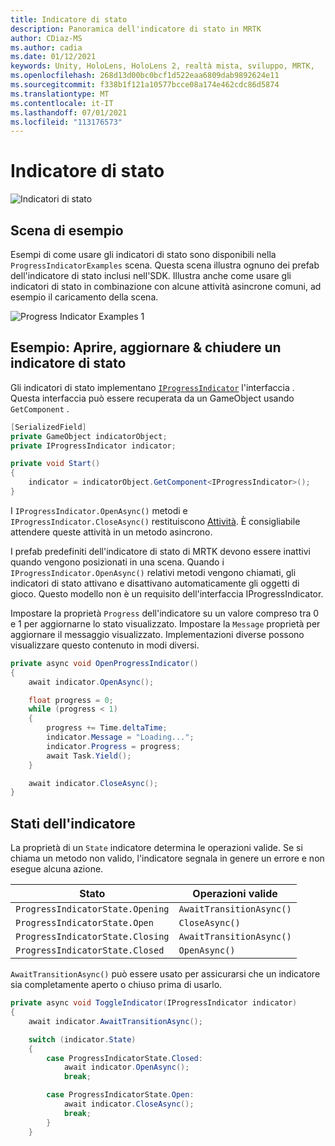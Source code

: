 ```yaml
---
title: Indicatore di stato
description: Panoramica dell'indicatore di stato in MRTK
author: CDiaz-MS
ms.author: cadia
ms.date: 01/12/2021
keywords: Unity, HoloLens, HoloLens 2, realtà mista, sviluppo, MRTK,
ms.openlocfilehash: 268d13d00bc0bcf1d522eaa6809dab9892624e11
ms.sourcegitcommit: f338b1f121a10577bcce08a174e462cdc86d5874
ms.translationtype: MT
ms.contentlocale: it-IT
ms.lasthandoff: 07/01/2021
ms.locfileid: "113176573"
---
```

# <a name="progress-indicator"></a>Indicatore di stato

![Indicatori di stato](../images/progress-indicator/MRTK_ProgressIndicator_Main.png)

## <a name="example-scene"></a>Scena di esempio

Esempi di come usare gli indicatori di stato sono disponibili nella `ProgressIndicatorExamples` scena. Questa scena illustra ognuno dei prefab dell'indicatore di stato inclusi nell'SDK. Illustra anche come usare gli indicatori di stato in combinazione con alcune attività asincrone comuni, ad esempio il caricamento della scena.

<img src="../images/progress-indicator/MRTK_ProgressIndicator_Examples.png" alt="Progress Indicator Examples 1">

## <a name="example-open-update--close-a-progress-indicator"></a>Esempio: Aprire, aggiornare & chiudere un indicatore di stato

Gli indicatori di stato implementano [`IProgressIndicator`](xref:Microsoft.MixedReality.Toolkit.UI.IProgressIndicator) l'interfaccia . Questa interfaccia può essere recuperata da un GameObject usando `GetComponent` .

```c#
[SerializedField]
private GameObject indicatorObject;
private IProgressIndicator indicator;

private void Start()
{
    indicator = indicatorObject.GetComponent<IProgressIndicator>();
}
```

I `IProgressIndicator.OpenAsync()` metodi e `IProgressIndicator.CloseAsync()` restituiscono [Attività](xref:System.Threading.Tasks.Task). È consigliabile attendere queste attività in un metodo asincrono.

I prefab predefiniti dell'indicatore di stato di MRTK devono essere inattivi quando vengono posizionati in una scena. Quando i `IProgressIndicator.OpenAsync()` relativi metodi vengono chiamati, gli indicatori di stato attivano e disattivano automaticamente gli oggetti di gioco. Questo modello non è un requisito dell'interfaccia IProgressIndicator.

Impostare la proprietà `Progress` dell'indicatore su un valore compreso tra 0 e 1 per aggiornarne lo stato visualizzato. Impostare la `Message` proprietà per aggiornare il messaggio visualizzato. Implementazioni diverse possono visualizzare questo contenuto in modi diversi.

```c#
private async void OpenProgressIndicator()
{
    await indicator.OpenAsync();

    float progress = 0;
    while (progress < 1)
    {
        progress += Time.deltaTime;
        indicator.Message = "Loading...";
        indicator.Progress = progress;
        await Task.Yield();
    }

    await indicator.CloseAsync();
}
```

## <a name="indicator-states"></a>Stati dell'indicatore

La proprietà di un `State` indicatore determina le operazioni valide. Se si chiama un metodo non valido, l'indicatore segnala in genere un errore e non esegue alcuna azione.

Stato | Operazioni valide
--- | ---
`ProgressIndicatorState.Opening` | `AwaitTransitionAsync()`
`ProgressIndicatorState.Open` | `CloseAsync()`
`ProgressIndicatorState.Closing` | `AwaitTransitionAsync()`
`ProgressIndicatorState.Closed` | `OpenAsync()`

`AwaitTransitionAsync()` può essere usato per assicurarsi che un indicatore sia completamente aperto o chiuso prima di usarlo.

```c#
private async void ToggleIndicator(IProgressIndicator indicator)
{
    await indicator.AwaitTransitionAsync();

    switch (indicator.State)
    {
        case ProgressIndicatorState.Closed:
            await indicator.OpenAsync();
            break;

        case ProgressIndicatorState.Open:
            await indicator.CloseAsync();
            break;
        }
    }
```
